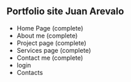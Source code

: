 ## Portfolio site Juan Arevalo
- Home Page (complete)
- About me (complete)
- Project page (complete)
- Services page (complete)
- Contact me (complete)
- login
- Contacts